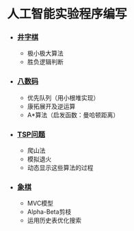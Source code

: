 人工智能实验程序编写
===================
* ### [井字棋](https://github.com/wy54224/Artificial-intelligence/tree/master/TicTacToe "井字棋")
  * 极小极大算法
  * 胜负逻辑判断
* ### [八数码](https://github.com/wy54224/Artificial-intelligence/tree/master/EightPuzzle "八数码")
  * 优先队列（用小根堆实现）
  * 康拓展开及逆运算
  * A*算法（启发函数：曼哈顿距离）
* ### [TSP问题](https://github.com/wy54224/Artificial-intelligence/blob/master/TSP)
  * 爬山法
  * 模拟退火
  * 动态显示这些算法的过程

* ### [象棋](https://github.com/wy54224/Artificial-intelligence/tree/master/ChineseChess)
  * MVC模型
  * Alpha-Beta剪枝
  * 运用历史表优化搜索
